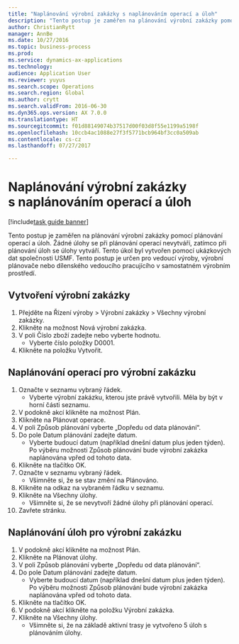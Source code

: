 ```yaml
--- 
title: "Naplánování výrobní zakázky s naplánováním operací a úloh"
description: "Tento postup je zaměřen na plánování výrobní zakázky pomocí plánování operací a úloh."
author: ChristianRytt
manager: AnnBe
ms.date: 10/27/2016
ms.topic: business-process
ms.prod: 
ms.service: dynamics-ax-applications
ms.technology: 
audience: Application User
ms.reviewer: yuyus
ms.search.scope: Operations
ms.search.region: Global
ms.author: crytt
ms.search.validFrom: 2016-06-30
ms.dyn365.ops.version: AX 7.0.0
ms.translationtype: HT
ms.sourcegitcommit: f01d88149074b37517d00f03d8f55e1199a5198f
ms.openlocfilehash: 10ccb4ac1088e27f3f5771bcb964bf3cc0a509ab
ms.contentlocale: cs-cz
ms.lasthandoff: 07/27/2017

---
```

# <a name="schedule-a-production-order-with-operations-and-job-scheduling"></a>Naplánování výrobní zakázky s naplánováním operací a úloh

[!include[task guide banner](../../includes/task-guide-banner.md)]

Tento postup je zaměřen na plánování výrobní zakázky pomocí plánování operací a úloh. Žádné úlohy se při plánování operací nevytváří, zatímco při plánování úloh se úlohy vytváří. Tento úkol byl vytvořen pomocí ukázkových dat společnosti USMF. Tento postup je určen pro vedoucí výroby, výrobní plánovače nebo dílenského vedoucího pracujícího v samostatném výrobním prostředí.


## <a name="create-a-production-order"></a>Vytvoření výrobní zakázky
1. Přejděte na Řízení výroby > Výrobní zakázky > Všechny výrobní zakázky.
2. Klikněte na možnost Nová výrobní zakázka.
3. V poli Číslo zboží zadejte nebo vyberte hodnotu.
    * Vyberte číslo položky D0001.  
4. Klikněte na položku Vytvořit.

## <a name="schedule-operations-for-the-production-order"></a>Naplánování operací pro výrobní zakázku
1. Označte v seznamu vybraný řádek.
    * Vyberte výrobní zakázku, kterou jste právě vytvořili. Měla by být v horní části seznamu.      
2. V podokně akcí klikněte na možnost Plán.
3. Klikněte na Plánovat operace.
4. V poli Způsob plánování vyberte „Dopředu od data plánování“.
5. Do pole Datum plánování zadejte datum.
    * Vyberte budoucí datum (například dnešní datum plus jeden týden). Po výběru možnosti Způsob plánování bude výrobní zakázka naplánována vpřed od tohoto data.  
6. Klikněte na tlačítko OK.
7. Označte v seznamu vybraný řádek.
    * Všimněte si, že se stav změní na Plánováno.  
8. Klikněte na odkaz na vybraném řádku v seznamu.
9. Klikněte na Všechny úlohy.
    * Všimněte si, že se nevytvoří žádné úlohy při plánování operací.  
10. Zavřete stránku.

## <a name="schedule-jobs-for-the-production-order"></a>Naplánování úloh pro výrobní zakázku
1. V podokně akcí klikněte na možnost Plán.
2. Klikněte na Plánovat úlohy.
3. V poli Způsob plánování vyberte „Dopředu od data plánování“.
4. Do pole Datum plánování zadejte datum.
    * Vyberte budoucí datum (například dnešní datum plus jeden týden). Po výběru možnosti Způsob plánování bude výrobní zakázka naplánována vpřed od tohoto data.  
5. Klikněte na tlačítko OK.
6. V podokně akcí klikněte na položku Výrobní zakázka.
7. Klikněte na Všechny úlohy.
    * Všimněte si, že na základě aktivní trasy je vytvořeno 5 úloh s plánováním úlohy.  


